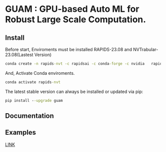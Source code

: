 # GUAM : GPU-based Auto ML for Robust Large Scale Computation.


## Install

Before start, Enviroments must be installed  RAPIDS-23.08 and NVTrabular-23.08(Lastest Version)

```cmd
conda create -n rapids-nvt -c rapidsai -c conda-forge -c nvidia   rapids=23.08 nvtabular=23.08 python=3.10 lightgbm xgboost catboost triton tritonclient grpcio tensorflow tensorflow-gpu cudatoolkit=11.8 -y
```

And, Activate Conda enviroments.

```cmd
conda activate rapids-nvt
```

The latest stable version can always be installed or updated via pip:
```cmd
pip install --upgrade guam
```

## Documentation

## Examples
[LINK]('./examples')